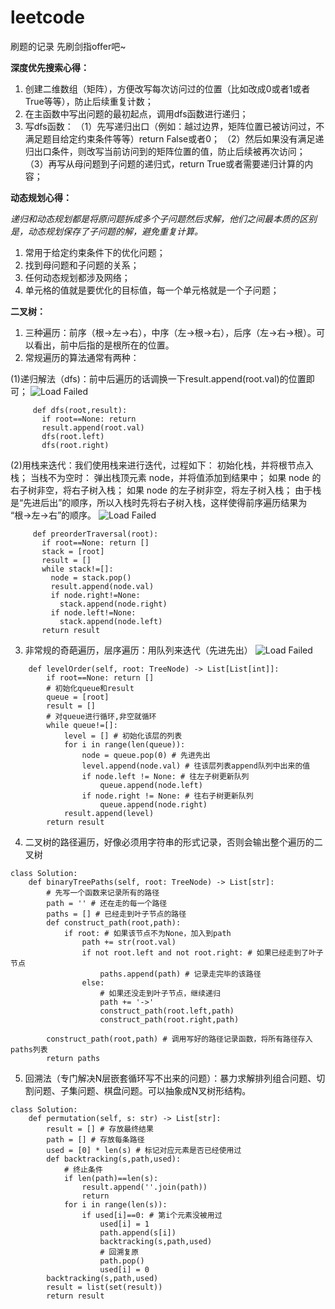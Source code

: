 # leetcode
刷题的记录
先刷剑指offer吧~

**深度优先搜索心得：**
1. 创建二维数组（矩阵），方便改写每次访问过的位置（比如改成0或者1或者True等等），防止后续重复计数；
2. 在主函数中写出问题的最初起点，调用dfs函数进行递归；
3. 写dfs函数：
（1）先写递归出口（例如：越过边界，矩阵位置已被访问过，不满足题目给定约束条件等等）return False或者0；
（2）然后如果没有满足递归出口条件，则改写当前访问到的矩阵位置的值，防止后续被再次访问；
（3）再写从母问题到子问题的递归式，return True或者需要递归计算的内容；

**动态规划心得：**

*递归和动态规划都是将原问题拆成多个子问题然后求解，他们之间最本质的区别是，动态规划保存了子问题的解，避免重复计算。*

1. 常用于给定约束条件下的优化问题；
2. 找到母问题和子问题的关系；
3. 任何动态规划都涉及网络；
4. 单元格的值就是要优化的目标值，每一个单元格就是一个子问题；

**二叉树：**
1. 三种遍历：前序（根->左->右），中序（左->根->右），后序（左->右->根）。可以看出，前中后指的是根所在的位置。
2. 常规遍历的算法通常有两种：

 (1)递归解法（dfs)：前中后遍历的话调换一下result.append(root.val)的位置即可；
 ![Load Failed](https://pic.leetcode-cn.com/c00cf3325eaf0037d35f15c811d747c22980f7df5b82ea90958199ef5edbb321.png)
 ```
      def dfs(root,result):
        if root==None: return
        result.append(root.val)
        dfs(root.left)
        dfs(root.right)
 ```
 (2)用栈来迭代：我们使用栈来进行迭代，过程如下：
    初始化栈，并将根节点入栈；
    当栈不为空时：
    弹出栈顶元素 node，并将值添加到结果中；
    如果 node 的右子树非空，将右子树入栈；
    如果 node 的左子树非空，将左子树入栈；
    由于栈是“先进后出”的顺序，所以入栈时先将右子树入栈，这样使得前序遍历结果为 “根->左->右”的顺序。
    ![Load Failed](https://pic.leetcode-cn.com/1603759550-TUinjp-14.png)
 ```
      def preorderTraversal(root):
        if root==None: return []
        stack = [root]
        result = []
        while stack!=[]:
          node = stack.pop()
          result.append(node.val)
          if node.right!=None:
            stack.append(node.right)
          if node.left!=None:
            stack.append(node.left)
        return result
  ```
        
3. 非常规的奇葩遍历，层序遍历：用队列来迭代（先进先出）
![Load Failed](https://pic.leetcode-cn.com/68bd2b9b62ec200ad68843565e06fcb238ee7e83f7385deb825920b9889175df.png)
```
    def levelOrder(self, root: TreeNode) -> List[List[int]]:
        if root==None: return []
        # 初始化queue和result
        queue = [root]
        result = []
        # 对queue进行循环,非空就循环
        while queue!=[]:
            level = [] # 初始化该层的列表
            for i in range(len(queue)):
                node = queue.pop(0) # 先进先出
                level.append(node.val) # 往该层列表append队列中出来的值
                if node.left != None: # 往左子树更新队列
                    queue.append(node.left)
                if node.right != None: # 往右子树更新队列
                    queue.append(node.right)
            result.append(level)
        return result
```
4. 二叉树的路径遍历，好像必须用字符串的形式记录，否则会输出整个遍历的二叉树
```
class Solution:
    def binaryTreePaths(self, root: TreeNode) -> List[str]:
        # 先写一个函数来记录所有的路径
        path = '' # 还在走的每一个路径
        paths = [] # 已经走到叶子节点的路径
        def construct_path(root,path):
            if root: # 如果该节点不为None，加入到path
                path += str(root.val)
                if not root.left and not root.right: # 如果已经走到了叶子节点
                    paths.append(path) # 记录走完毕的该路径
                else:
                    # 如果还没走到叶子节点，继续递归
                    path += '->'
                    construct_path(root.left,path)
                    construct_path(root.right,path)

        construct_path(root,path) # 调用写好的路径记录函数，将所有路径存入paths列表
        return paths
```

5. 回溯法（专门解决N层嵌套循环写不出来的问题）：暴力求解排列组合问题、切割问题、子集问题、棋盘问题。可以抽象成N叉树形结构。
```
class Solution:
    def permutation(self, s: str) -> List[str]:
        result = [] # 存放最终结果
        path = [] # 存放每条路径
        used = [0] * len(s) # 标记对应元素是否已经使用过
        def backtracking(s,path,used):
            # 终止条件
            if len(path)==len(s):
                result.append(''.join(path))
                return
            for i in range(len(s)):
                if used[i]==0: # 第i个元素没被用过
                    used[i] = 1
                    path.append(s[i])
                    backtracking(s,path,used)
                    # 回溯复原
                    path.pop()
                    used[i] = 0
        backtracking(s,path,used)
        result = list(set(result))
        return result
```
